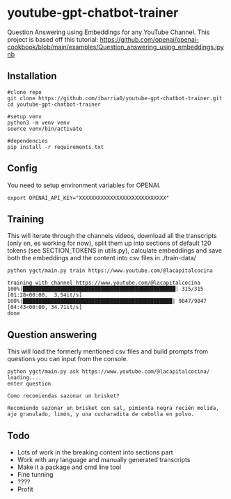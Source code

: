# youtube-gpt-chatbot-trainer

Question Answering using Embeddings for any YouTube Channel. This project is based off this tutorial: https://github.com/openai/openai-cookbook/blob/main/examples/Question_answering_using_embeddings.ipynb

## Installation
```
#clone repo
git clone https://github.com/ibarria0/youtube-gpt-chatbot-trainer.git
cd youtube-gpt-chatbot-trainer

#setup venv
python3 -m venv venv
source venv/bin/activate

#dependencies
pip install -r requirements.txt
```

## Config
You need to setup environment variables for OPENAI.
```
export OPENAI_API_KEY="XXXXXXXXXXXXXXXXXXXXXXXXXXXX"
```

## Training
This will iterate through the channels videos, download all the transcripts (only en, es working for now), split them up into sections of default 120 tokens (see SECTION_TOKENS in utils.py), calculate embeddings and save both the embeddings and the content into csv files in ./train-data/
```
python ygct/main.py train https://www.youtube.com/@lacapitalcocina

training with channel https://www.youtube.com/@lacapitalcocina
100%|█████████████████████████████████████████████████| 315/315 [01:28<00:00,  3.54it/s]
100%|████████████████████████████████████████████████| 9847/9847 [04:43<00:00, 34.71it/s]
done
```
## Question answering
This will load the formerly mentioned csv files and build prompts from questions you can input from the console.
```
python ygct/main.py ask https://www.youtube.com/@lacapitalcocina/
loading....
enter question

Como recomiendas sazonar un brisket?

Recomiendo sazonar un brisket con sal, pimienta negra recién molida, ajo granulado, limón, y una cucharadita de cebolla en polvo.
```

## Todo
- Lots of work in the breaking content into sections part
- Work with any language and manually generated transcripts
- Make it a package and cmd line tool
- Fine tunning
-  ????
- Profit
